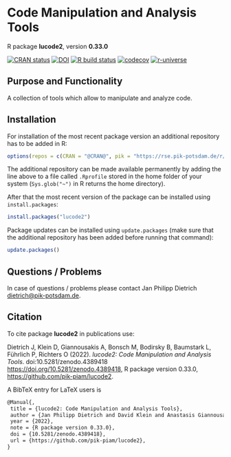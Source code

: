 # Code Manipulation and Analysis Tools

R package **lucode2**, version **0.33.0**

[![CRAN status](https://www.r-pkg.org/badges/version/lucode2)](https://cran.r-project.org/package=lucode2) [![DOI](https://zenodo.org/badge/DOI/10.5281/zenodo.4389418.svg)](https://doi.org/10.5281/zenodo.4389418) [![R build status](https://github.com/pik-piam/lucode2/workflows/check/badge.svg)](https://github.com/pik-piam/lucode2/actions) [![codecov](https://codecov.io/gh/pik-piam/lucode2/branch/master/graph/badge.svg)](https://app.codecov.io/gh/pik-piam/lucode2) [![r-universe](https://pik-piam.r-universe.dev/badges/lucode2)](https://pik-piam.r-universe.dev/ui#builds)

## Purpose and Functionality

A collection of tools which allow to manipulate and analyze code.


## Installation

For installation of the most recent package version an additional repository has to be added in R:

```r
options(repos = c(CRAN = "@CRAN@", pik = "https://rse.pik-potsdam.de/r/packages"))
```
The additional repository can be made available permanently by adding the line above to a file called `.Rprofile` stored in the home folder of your system (`Sys.glob("~")` in R returns the home directory).

After that the most recent version of the package can be installed using `install.packages`:

```r 
install.packages("lucode2")
```

Package updates can be installed using `update.packages` (make sure that the additional repository has been added before running that command):

```r 
update.packages()
```

## Questions / Problems

In case of questions / problems please contact Jan Philipp Dietrich <dietrich@pik-potsdam.de>.

## Citation

To cite package **lucode2** in publications use:

Dietrich J, Klein D, Giannousakis A, Bonsch M, Bodirsky B, Baumstark L, Führlich P, Richters O (2022). _lucode2: Code Manipulation and Analysis Tools_. doi:10.5281/zenodo.4389418 <https://doi.org/10.5281/zenodo.4389418>, R package version 0.33.0, <https://github.com/pik-piam/lucode2>.

A BibTeX entry for LaTeX users is

 ```latex
@Manual{,
  title = {lucode2: Code Manipulation and Analysis Tools},
  author = {Jan Philipp Dietrich and David Klein and Anastasis Giannousakis and Markus Bonsch and Benjamin Leon Bodirsky and Lavinia Baumstark and Pascal Führlich and Oliver Richters},
  year = {2022},
  note = {R package version 0.33.0},
  doi = {10.5281/zenodo.4389418},
  url = {https://github.com/pik-piam/lucode2},
}
```
